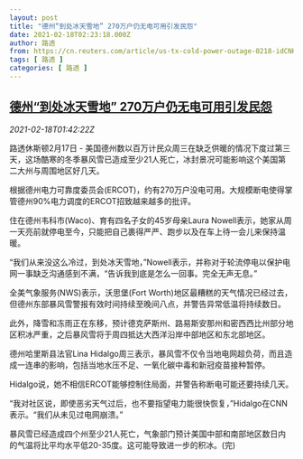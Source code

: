 ```yaml
---
layout: post
title: "德州“到处冰天雪地” 270万户仍无电可用引发民怨"
date: 2021-02-18T02:23:18.000Z
author: 路透
from: https://cn.reuters.com/article/us-tx-cold-power-outage-0218-idCNKBS2AI058
tags: [ 路透 ]
categories: [ 路透 ]
---
```

<!--1613614998000-->
[德州“到处冰天雪地” 270万户仍无电可用引发民怨](https://cn.reuters.com/article/us-tx-cold-power-outage-0218-idCNKBS2AI058)
------

<div>
<div><i>2021-02-18T01:42:22Z</i></div><p>路透休斯顿2月17日 - 美国德州数以百万计民众周三在缺乏供暖的情况下度过第三天，这场酷寒的冬季暴风雪已造成至少21人死亡，冰封景况可能影响这个美国第二大州与周围地区好几天。</p><p>根据德州电力可靠度委员会(ERCOT)，约有270万户没电可用。大规模断电使得掌管德州90%电力调度的ERCOT招致越来越多的批评。</p><p>住在德州韦科市(Waco)、育有四名子女的45岁母亲Laura Nowell表示，她家从周一天亮前就停电至今，只能把自己裹得严严、跑步以及在车上待一会儿来保持温暖。</p><p>“我们从来没这么冷过，到处冰天雪地，”Nowell表示，并称对于轮流停电以保护电网一事缺乏沟通感到不满，“告诉我到底是怎么一回事。完全无声无息。”</p><p>全美气象服务(NWS)表示，沃思堡(Fort Worth)地区最糟糕的天气情况已经过去，但德州东部暴风雪警报有效时间持续至晚间八点，并警告异常低温将持续数日。</p><p>此外，降雪和冻雨正在东移，预计德克萨斯州、路易斯安那州和密西西比州部分地区积冰严重，之后暴风雪将于周四抵达大西洋沿岸中部地区和东北部地区。</p><p>德州哈里斯县法官Lina Hidalgo周三表示，暴风雪不仅令当地电网超负荷，而且造成一连串的影响，包括当地水压不足、一氧化碳中毒和新冠疫苗接种暂停。</p><p>Hidalgo说，她不相信ERCOT能够控制住局面，并警告称断电可能还要持续几天。</p><p>“我对社区说，即使恶劣天气过后，也不要指望电力能很快恢复，”Hidalgo在CNN表示。“我们从未见过电网崩溃。”</p><p>暴风雪已经造成四个州至少21人死亡，气象部门预计美国中部和南部地区数日内的气温将比平均水平低20-35度。这可能导致进一步的积冰。(完)</p>
</div>

